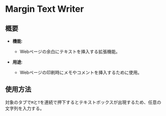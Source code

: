 # Margin Text Writer

## 概要

- **機能**:
    - Webページの余白にテキストを挿入する拡張機能。

- **用途**:
    - Webページの印刷時にメモやコメントを挿入するために使用。

## 使用方法

対象のタブで`M`と`T`を連続で押下するとテキストボックスが出現するため、任意の文字列を入力する。